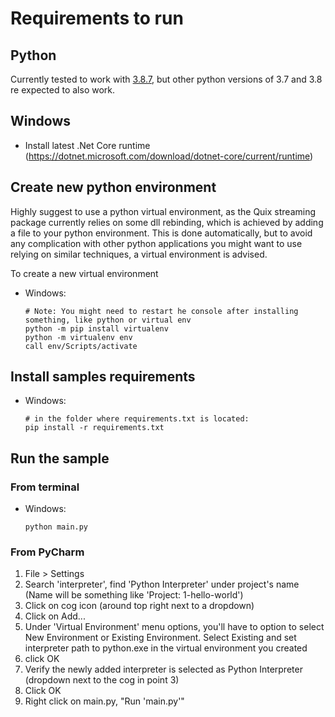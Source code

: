 # Requirements to run
## Python
Currently tested to work with [3.8.7](https://www.python.org/downloads/release/python-387/), but other python versions of 3.7 and 3.8 re expected to also work.

## Windows
- Install latest .Net Core runtime (https://dotnet.microsoft.com/download/dotnet-core/current/runtime)


## Create new python environment
Highly suggest to use a python virtual environment, as the Quix streaming package currently relies on some dll rebinding, which is achieved by adding a file to your python environment. This is done automatically, but to avoid any complication with other python applications you might want to use relying on similar techniques, a virtual environment is advised.

To create a new virtual environment
- Windows:
    ```
    # Note: You might need to restart he console after installing something, like python or virtual env
    python -m pip install virtualenv
    python -m virtualenv env
    call env/Scripts/activate
    ```

## Install samples requirements
- Windows:
    ```
    # in the folder where requirements.txt is located:
    pip install -r requirements.txt
    ```
## Run the sample
### From terminal
- Windows:
    ```
    python main.py
    ```

### From PyCharm
1) File > Settings
2) Search 'interpreter', find 'Python Interpreter' under project's name (Name will be something like 'Project: 1-hello-world')
3) Click on cog icon (around top right next to a dropdown)
4) Click on Add...
5) Under 'Virtual Environment' menu options, you'll have to option to select New Environment or Existing Environment. Select Existing and set interpreter path to python.exe in the virtual environment you created
6) click OK
7) Verify the newly added interpreter is selected as Python Interpreter (dropdown next to the cog in point 3)
8) Click OK
9) Right click on main.py, "Run 'main.py'"    